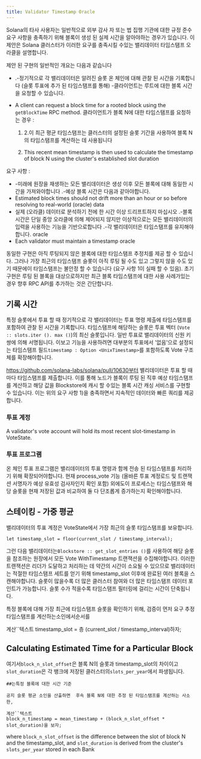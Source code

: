 ```yaml
---
title: Validator Timestamp Oracle
---
```


Solana의 타사 사용자는 일반적으로 외부 감사 자 또는 법 집행 기관에 대한 규정 준수 요구 사항을 충족하기 위해 블록이 생성 된 실제 시간을 알아야하는 경우가 있습니다. 이 제안은 Solana 클러스터가 이러한 요구를 충족시킬 수있는 밸리데이터 타임스탬프 오라클을 설명합니다.

제안 된 구현의 일반적인 개요는 다음과 같습니다

- .-정기적으로 각 밸리데이터은 알려진 슬롯 온 체인에 대해 관찰 된 시간을 기록합니다 (슬롯 투표에 추가 된 타임스탬프를 통해) -클라이언트는 루트에 대한 블록 시간을 요청할 수 있습니다.
- A client can request a block time for a rooted block using the `getBlockTime` RPC method. 클라이언트가 블록 N에 대한 타임스탬프를 요청하는 경우 :

  1. 2.이 최근 평균 타임스탬프는 클러스터의 설정된 슬롯 기간을 사용하여 블록 N의 타임스탬프를 계산하는 데 사용됩니다

  2. This recent mean timestamp is then used to calculate the timestamp of block N using the cluster's established slot duration

요구 사항 :

- -미래에 원장을 재생하는 모든 밸리데이터은 생성 이후 모든 블록에 대해 동일한 시간을 가져와야합니다 .-예상 블록 시간은 다음과 같아야합니다.
- Estimated block times should not drift more than an hour or so before resolving to real-world (oracle) data
- 실제 (오라클) 데이터로 분석하기 전에 한 시간 이상 드리프트하지 마십시오 .-블록 시간은 단일 중앙 오라클에 의해 제어되지 않지만 이상적으로는 모든 밸리데이터의 입력을 사용하는 기능을 기반으로합니다 .-각 밸리데이터은 타임스탬프를 유지해야합니다. oracle
- Each validator must maintain a timestamp oracle

동일한 구현은 아직 루팅되지 않은 블록에 대한 타임스탬프 추정치를 제공 할 수 있습니다. 그러나 가장 최근의 타임스탬프 슬롯이 아직 루팅 될 수도 있고 그렇지 않을 수도 있기 때문에이 타임스탬프는 불안정 할 수 있습니다 (요구 사항 1이 실패 할 수 있음). 초기 구현은 루팅 된 블록을 대상으로하지만 최근 블록 타임스탬프에 대한 사용 사례가있는 경우 향후 RPC API를 추가하는 것은 간단합니다.

## 기록 시간

특정 슬롯에서 투표 할 때 정기적으로 각 밸리데이터는 투표 명령 제출에 타임스탬프를 포함하여 관찰 된 시간을 기록합니다. 타임스탬프에 해당하는 슬롯은 투표 벡터 (`Vote :: slots.iter (). max ()`)의 최신 슬롯입니다. 일반 투표로 밸리데이터의 신원 키 쌍에 의해 서명됩니다. 이보고 기능을 사용하려면 대부분의 투표에서 '없음'으로 설정되는 타임스탬프 필드`timestamp : Option <UnixTimestamp>`를 포함하도록 Vote 구조체를 확장해야합니다.

https://github.com/solana-labs/solana/pull/10630부터 밸리데이터은 투표 할 때마다 타임스탬프를 제출합니다. 이를 통해 노드가 블록이 루팅 된 직후 예상 타임스탬프를 계산하고 해당 값을 Blockstore에 캐시 할 수있는 블록 시간 캐싱 서비스를 구현할 수 있습니다. 이는 위의 요구 사항 1)을 충족하면서 지속적인 데이터와 빠른 쿼리를 제공합니다.

### 투표 계정

A validator's vote account will hold its most recent slot-timestamp in VoteState.

### 투표 프로그램

온 체인 투표 프로그램은 밸리데이터의 투표 명령과 함께 전송 된 타임스탬프를 처리하기 위해 확장되어야합니다. 현재 process_vote 기능 (올바른 투표 계정로드 및 트랜잭션 서명자가 예상 유효성 검사자인지 확인 포함) 외에도이 프로세스는 타임스탬프와 해당 슬롯을 현재 저장된 값과 비교하여 둘 다 단조롭게 증가하는지 확인해야합니다.

## 스테이킹 - 가중 평균

밸리데이터의 투표 계정은 VoteState에서 가장 최근의 슬롯 타임스탬프를 보유합니다.

```text
let timestamp_slot = floor(current_slot / timestamp_interval);
```

그런 다음 밸리데이터는`Blockstore :: get_slot_entries ()`를 사용하여 해당 슬롯을 참조하는 원장에서 모든 Vote WithTimestamp 트랜잭션을 수집해야합니다. 이러한 트랜잭션은 리더가 도달하고 처리하는 데 약간의 시간이 소요될 수 있으므로 밸리데이터는 적절한 타임스탬프 세트를 얻기 위해 timestamp_slot 이후에 완료된 여러 블록을 스캔해야합니다. 슬롯이 많을수록 더 많은 클러스터 참여와 더 많은 타임스탬프 데이터 포인트가 가능합니다. 슬롯 수가 적을수록 타임스탬프 필터링에 걸리는 시간이 단축됩니다.

특정 블록에 대해 가장 최근에 타임스탬프 슬롯을 확인하기 위해, 검증이 먼저 요구 추정 타임스탬프를 계산하는소인에서순서를

계산``텍스트 timestamp_slot = 층 (current_slot / timestamp_interval)하자;

## Calculating Estimated Time for a Particular Block

여기서`block_n_slot_offset`은 블록 N의 슬롯과 timestamp_slot의 차이이고`slot_duration`은 각 뱅크에 저장된 클러스터의`slots_per_year`에서 파생됩니다.

```text
##는특정 블록에 대한 시간 기준

공지 슬롯 평균 소인을 산출하면  후속 블록 N에 대한 추정 된 타임스탬프를 계산하는 사소한,

계산``텍스트
block_n_timestamp = mean_timestamp + (block_n_slot_offset * slot_duration)을 보자;
```

where `block_n_slot_offset` is the difference between the slot of block N and the timestamp_slot, and `slot_duration` is derived from the cluster's `slots_per_year` stored in each Bank
